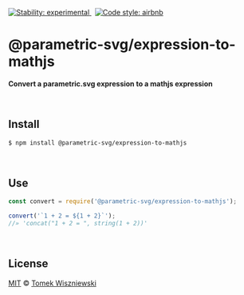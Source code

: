 [![Stability: experimental
](https://img.shields.io/badge/stability-experimental-yellow.svg?style=flat-square)
](https://nodejs.org/api/documentation.html#documentation_stability_index)
 [![Code style: airbnb
](https://img.shields.io/badge/code%20style-airbnb-777777.svg?style=flat-square)
](https://github.com/airbnb/javascript)




@parametric-svg/expression-to-mathjs
===================================

**Convert a parametric.svg expression to a mathjs expression**




<div                                                  id="/install">&nbsp;</div>

Install
-------

```sh
$ npm install @parametric-svg/expression-to-mathjs
```




<div                                                      id="/use">&nbsp;</div>

Use
---

```js
const convert = require('@parametric-svg/expression-to-mathjs');

convert('`1 + 2 = ${1 + 2}`');
//» 'concat("1 + 2 = ", string(1 + 2))'
```




<div                                                  id="/license">&nbsp;</div>

License
-------

[MIT][] © [Tomek Wiszniewski][]

[MIT]: ./License.md
[Tomek Wiszniewski]: https://github.com/tomekwi
